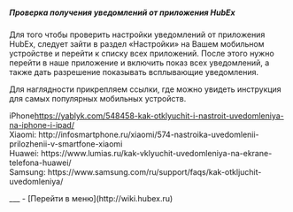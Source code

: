
<h5 id="csweb">Проверка получения уведомлений от приложения HubEx</h5>

Для того чтобы проверить настройки уведомлений от приложения HubEx, следует зайти в раздел «Настройки» на Вашем мобильном устройстве и перейти к списку всех приложений. После этого нужно перейти в наше приложение и включить показ  всех уведомлений, а также дать разрешение показывать всплывающие уведомления. 

Для наглядности прикрепляем ссылки, где можно увидеть инструкция для самых популярных мобильных устройств.

<html>
  <body>
<p>iPhone<a href="https://yablyk.com/548458-kak-otklyuchit-i-nastroit-uvedomleniya-na-iphone-i-ipad/">https://yablyk.com/548458-kak-otklyuchit-i-nastroit-uvedomleniya-na-iphone-i-ipad/</a><br>
Xiaomi: http://infosmartphone.ru/xiaomi/574-nastroika-uvedomlenii-prilozhenii-v-smartfone-xiaomi<br>
Huawei: https://www.lumias.ru/kak-vklyuchit-uvedomleniya-na-ekrane-telefona-huawei/<br>
Samsung: https://www.samsung.com/ru/support/faqs/kak-otkljuchit-uvedomleniya/</p>
</body>
</html>
___
- [Перейти в меню](http://wiki.hubex.ru)